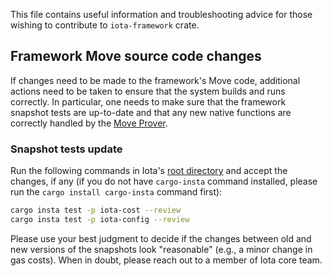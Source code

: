 This file contains useful information and troubleshooting advice for those wishing to contribute to `iota-framework` crate.

## Framework Move  source code changes

If changes need to be made to the framework's Move code, additional actions need to be taken to ensure that the system builds and runs correctly. In particular, one needs to make sure that the framework snapshot tests are up-to-date and that any new native functions are correctly handled by the [Move Prover](https://github.com/move-language/move/tree/main/language/move-prover).

### Snapshot tests update

Run the following commands in Iota's [root directory](../../) and accept the changes, if any (if you do not have `cargo-insta` command installed, please run the `cargo install cargo-insta` command first):

``` bash
cargo insta test -p iota-cost --review
cargo insta test -p iota-config --review
```

Please use your best judgment to decide if the changes between old and new versions of the snapshots look "reasonable" (e.g., a minor change in gas costs). When in doubt, please reach out to a member of Iota core team.
